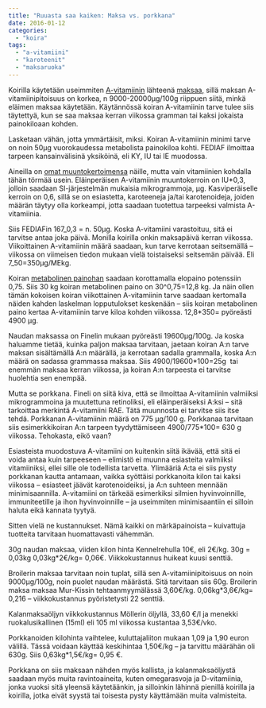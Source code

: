 ```yaml
---
title: "Ruuasta saa kaiken: Maksa vs. porkkana"
date: 2016-01-12
categories: 
  - "koira"
tags: 
  - "a-vitamiini"
  - "karoteenit"
  - "maksaruoka"
---
```


Koirilla käytetään useimmiten [A-vitamiinin](https://www.katiska.eu/tieto/a-vitamiini/a-vitamiini/) lähteenä [maksaa,](https://www.katiska.eu/tieto/koira-raakaruokinta-raaka-aineet/maksa-ja-maksa/) sillä maksan A-vitamiinipitoisuus on korkea, n 9000-20000µg/100g riippuen siitä, minkä eläimen maksaa käytetään. Käytännössä koiran A-vitamiinin tarve tulee siis täytettyä, kun se saa maksaa kerran viikossa gramman tai kaksi jokaista painokiloaan kohden.

<!--more-->

Lasketaan vähän, jotta ymmärtäisit, miksi. Koiran A-vitamiinin minimi tarve on noin 50µg vuorokaudessa metabolista painokiloa kohti. FEDIAF ilmoittaa tarpeen kansainvälisinä yksiköinä, eli KY, IU tai IE muodossa.

Aineilla on [omat muuntokertoimensa](https://www.katiska.eu/muut/kansainvaliset-yksikot-ky-iu-ie/) näille, mutta vain vitamiinien kohdalla tähän törmää usein. Eläinperäisen A-vitamiinin muuntokerroin on IU\*0,3, jolloin saadaan SI-järjestelmän mukaisia mikrogrammoja, µg. Kasviperäiselle kerroin on 0,6, sillä se on esiastetta, karoteeneja ja/tai karotenoideja, joiden määrän täytyy olla korkeampi, jotta saadaan tuotettua tarpeeksi valmista A-vitamiinia.

Siis FEDIAFin 167_0,3 = n. 50µg. Koska A-vitamiini varastoituu, sitä ei tarvitse antaa joka päivä. Monilla koirilla onkin maksapäivä kerran viikossa. Viikoittainen A-vitamiinin määrä saadaan, kun tarve kerrotaan seitsemällä – viikossa on viimeisen tiedon mukaan vielä toistaiseksi seitsemän päivää. Eli 7_50=350µg/MEkg.

Koiran [metabolinen painohan](https://www.katiska.eu/ruokinta/yleista/metabolinen-paino/) saadaan korottamalla elopaino potenssiin 0,75. Siis 30 kg koiran metabolinen paino on 30^0,75=12,8 kg. Ja näin ollen tämän kokoisen koiran viikottainen A-vitamiinin tarve saadaan kertomalla näiden kahden laskelman lopputulokset keskenään – siis koiran metabolinen paino kertaa A-vitamiinin tarve kiloa kohden viikossa. 12,8\*350= pyöreästi 4900 µg.

Naudan maksassa on Finelin mukaan pyöreästi 19600µg/100g. Ja koska haluamme tietää, kuinka paljon maksaa tarvitaan, jaetaan koiran A:n tarve maksan sisältämällä A:n määrällä, ja kerrotaan sadalla grammalla, koska A:n määrä on sadassa grammassa maksaa. Siis 4900/19600\*100=25g  tai enemmän maksaa kerran viikossa, ja koiran A:n tarpeesta ei tarvitse huolehtia sen enempää.

Mutta se porkkana. Fineli on siitä kiva, että se ilmoittaa A-vitamiinin valmiiksi mikrogrammoina ja muutettuna retinoliksi, eli eläinperäiseksi A:ksi – sitä tarkoittaa merkintä A-vitamiini RAE. Tätä muunnosta ei tarvitse siis itse tehdä. Porkkanan A-vitamiinin määrä on 775 µg/100 g. Porkkanaa tarvitaan siis esimerkkikoiran A:n tarpeen tyydyttämiseen 4900/775\*100= 630 g viikossa. Tehokasta, eikö vaan?

Esiasteista muodostuva A-vitamiini on kuitenkin siitä ikävää, että sitä ei voida antaa kuin tarpeeseen – elimistö ei muunna esiasteita valmiiksi vitamiiniksi, ellei sille ole todellista tarvetta. Ylimääriä A:ta ei siis pysty porkkanan kautta antamaan, vaikka syöttäisi porkkanoita kilon tai kaksi viikossa – esiasteet jäävät karotenoideiksi, ja A:n suhteen mennään minimisaannilla. A-vitamiini on tärkeää esimerkiksi silmien hyvinvoinnille, immuniteetille ja ihon hyvinvoinnille – ja useimmiten minimisaantiin ei silloin haluta eikä kannata tyytyä.

Sitten vielä ne kustannukset. Nämä kaikki on märkäpainoista – kuivattuja tuotteita tarvitaan huomattavasti vähemmän.

30g naudan maksaa, viiden kilon hinta Kennelrehulla 10€, eli 2€/kg. 30g = 0,03kg 0,03kg\*2€/kg= 0,06€. Viikkokustannus huikeat kuusi senttiä.

Broilerin maksaa tarvitaan noin tuplat, sillä sen A-vitamiinipitoisuus on noin 9000µg/100g, noin puolet naudan määrästä. Sitä tarvitaan siis 60g. Broilerin maksa maksaa Mur-Kissin tehtaanmyymälässä 3,60€/kg. 0,06kg\*3,6€/kg= 0,216 – viikkokustannus pyöristetysti 22 senttiä.

Kalanmaksaöljyn viikkokustannus Möllerin öljyllä, 33,60 €/l ja menekki ruokalusikallinen (15ml) eli 105 ml viikossa kustantaa 3,53€/vko.

Porkkanoiden kilohinta vaihtelee, kuluttajaliiton mukaan 1,09 ja 1,90 euron välillä. Tässä voidaan käyttää keskihintaa 1,50€/kg – ja tarvittu määrähän oli 630g. Siis 0,63kg\*1,5€/kg= 0,95 €.

Porkkana on siis maksaan nähden myös kallista, ja kalanmaksaöljystä saadaan myös muita ravintoaineita, kuten omegarasvoja ja D-vitamiinia, jonka vuoksi sitä yleensä käytetäänkin, ja silloinkin lähinnä pienillä koirilla ja koirilla, jotka eivät syystä tai toisesta pysty käyttämään muita valmisteita.
